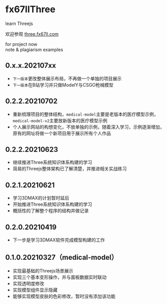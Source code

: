 # fx67llThree
learn Threejs

欢迎参观 [three.fx67ll.com](http://three.fx67ll.com '后期是展示个人所有Threejs的网站（目前是能够完成变形操作的Threejs医疗模型示例）')

for project now  
note & plagiarism examples

## 0.x.x.202107xx
* `下一版本`更改整体展示布局，不再做一个单独的项目展示  
* `下一版本`在B站学习并只做ModelY与CSGO枪械模型  

## 0.2.2.20210702
* 重新梳理项目的整体结构，`medical-model`主要是老版本的医疗模型示例，`medical-model-v2`主要放新版本的医疗模型示例  
* 个人展示网站的构想变化，不放单独的示例，随着深入学习，示例逐渐增加，原有的网址将做一个新项目用于展示所有个人作品  

## 0.2.2.20210623
* 继续推进Three系统知识体系构建的学习
* 简易的Threejs整体架构已了解清楚，并推进相关实战练习  

## 0.2.1.20210621
* 学习3DMAX的计划暂时延后  
* 开始推进Three系统知识体系构建的学习
* 概括性的了解整个程序的结构并做记录

## 0.2.0.20210419
* 下一步是学习3DMAX软件完成模型构建的工作

## 0.1.0.20210327（medical-model）
* 实现最基础的Threejs场景展示
* 实现三个基本变形操作，并与面板数据实时联动
* 实现透明度修改
* 实现模型组件显示隐藏
* 能够实现模型皮肤的色彩修改，暂时没有添加该功能
